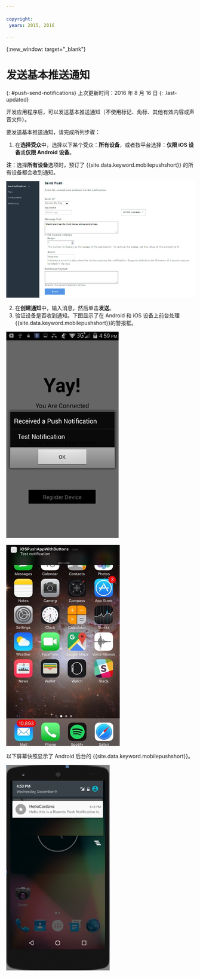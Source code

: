 ```yaml
---

copyright:
 years: 2015, 2016

---
```


{:new_window: target="_blank"}
# 发送基本推送通知
{: #push-send-notifications}
上次更新时间：2016 年 8 月 16 日
{: .last-updated}

开发应用程序后，可以发送基本推送通知（不使用标记、角标、其他有效内容或声音文件）。

要发送基本推送通知，请完成所列步骤：

1. 在**选择受众**中，选择以下某个受众：**所有设备**，或者按平台选择：**仅限 iOS 设备**或**仅限 Android 设备**。

**注**：选择**所有设备**选项时，预订了 {{site.data.keyword.mobilepushshort}} 的所有设备都会收到通知。

![“通知”屏幕](images/tag_notification.jpg)

2. 在**创建通知**中，输入消息，然后单击**发送**。
3. 验证设备是否收到通知。下图显示了在 Android 和 iOS 设备上前台处理 {{site.data.keyword.mobilepushshort}}的警报框。


![Android 上的前台推送通知](images/Android_Screenshot.jpg)

![iOS 上的前台推送通知](images/iOS_Screenshot.jpg)

以下屏幕快照显示了 Android 后台的 {{site.data.keyword.mobilepushshort}}。


 ![Android 上的后台推送通知](images/background.jpg)
